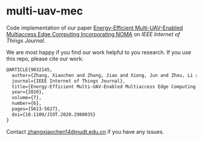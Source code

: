 # multi-uav-mec
Code implementation of our paper [Energy-Efficient Multi-UAV-Enabled Multiaccess Edge Computing Incorporating NOMA](https://ieeexplore.ieee.org/document/9032145/) on *IEEE Internet of Things Journal*. 

We are most happy if you find our work helpful to you research. If you use this repo, please cite our work:

```tex
@ARTICLE{9032145,
  author={Zhang, Xiaochen and Zhang, Jiao and Xiong, Jun and Zhou, Li and Wei, Jibo},
  journal={IEEE Internet of Things Journal}, 
  title={Energy-Efficient Multi-UAV-Enabled Multiaccess Edge Computing Incorporating NOMA}, 
  year={2020},
  volume={7},
  number={6},
  pages={5613-5627},
  doi={10.1109/JIOT.2020.2980035}
}
```

Contact zhangxiaochen14@nudt.edu.cn if you have any issues. 
